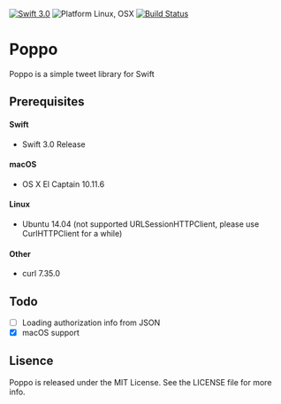 
[![Swift 3.0](https://img.shields.io/badge/Swift-3.0-orange.svg)](https://swift.org)
![Platform Linux, OSX](https://img.shields.io/badge/Platforms-Linux%2C%20OSX-lightgray.svg)
[![Build Status](https://travis-ci.org/rb-de0/Poppo.svg?branch=master)](https://travis-ci.org/rb-de0/Poppo)

# Poppo
Poppo is a simple tweet library for Swift

## Prerequisites

#### Swift

- Swift 3.0 Release

#### macOS

- OS X El Captain 10.11.6

#### Linux

- Ubuntu 14.04 (not supported URLSessionHTTPClient, please use CurlHTTPClient for a while)

#### Other

- curl 7.35.0

## Todo

- [ ] Loading authorization info from JSON
- [x] macOS support

## Lisence

Poppo is released under the MIT License. See the LICENSE file for more info.



